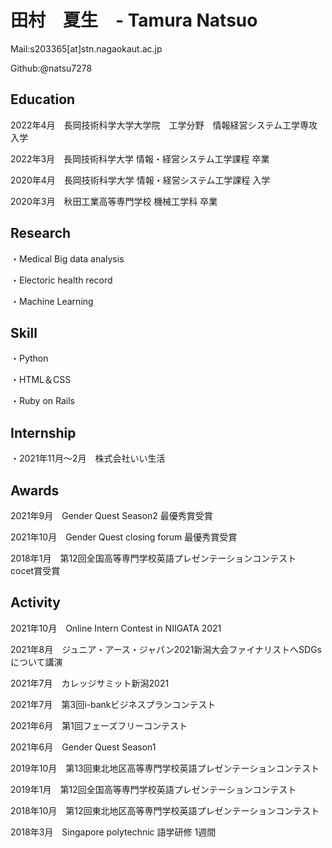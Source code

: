 # 田村　夏生　- Tamura Natsuo

Mail:s203365[at]stn.nagaokaut.ac.jp

Github:@natsu7278

## Education

2022年4月　長岡技術科学大学大学院　工学分野　情報経営システム工学専攻　入学

2022年3月　長岡技術科学大学 情報・経営システム工学課程 卒業

2020年4月　長岡技術科学大学 情報・経営システム工学課程 入学

2020年3月　秋田工業高等専門学校 機械工学科 卒業

## Research
 ・Medical Big data analysis
 
 ・Electoric health record
 
 ・Machine Learning
 
## Skill
 ・Python
 
 ・HTML＆CSS
 
 ・Ruby on Rails
 
## Internship
 ・2021年11月～2月　株式会社いい生活　
 
## Awards
2021年9月　Gender Quest Season2 最優秀賞受賞
 
2021年10月　Gender Quest closing forum 最優秀賞受賞
 
2018年1月　第12回全国高等専門学校英語プレゼンテーションコンテスト　cocet賞受賞
 
## Activity
 2021年10月　Online Intern Contest in NIIGATA 2021
 
 2021年8月　ジュニア・アース・ジャパン2021新潟大会ファイナリストへSDGsについて講演
 
 2021年7月　カレッジサミット新潟2021
 
 2021年7月　第3回i-bankビジネスプランコンテスト
 
 2021年6月　第1回フェーズフリーコンテスト
 
 2021年6月　Gender Quest Season1
 
 2019年10月　第13回東北地区高等専門学校英語プレゼンテーションコンテスト
 
 2019年1月　第12回全国高等専門学校英語プレゼンテーションコンテスト
 
 2018年10月　第12回東北地区高等専門学校英語プレゼンテーションコンテスト
 
 2018年3月　Singapore polytechnic 語学研修 1週間
